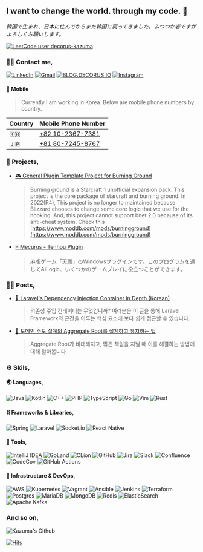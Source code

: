 ## **I want to change the world. through my code.** 🚀
 
_韓国で生まれ、日本に住んでからまた韓国に戻ってきました。ふつつか者ですがよろしくお願いします。_

[![LeetCode user decorus-kazuma](https://img.shields.io/badge/dynamic/json?style=for-the-badge&labelColor=black&color=%23ffa116&label=Solved&query=solvedOverTotal&url=https%3A%2F%2Fleetcode-badge.vercel.app%2Fapi%2Fusers%2Fdecorus-kazuma&logo=leetcode&logoColor=yellow)](https://leetcode.com/decorus-kazuma/)

### 💁‍♂️ Contact me,
[![LinkedIn](https://img.shields.io/badge/linkedin-%230077B5.svg?style=for-the-badge&logo=linkedin&logoColor=white)](https://www.linkedin.com/in/decorus-kazuma) [![Gmail](https://img.shields.io/badge/Gmail-D14836?style=for-the-badge&logo=gmail&logoColor=white)](mailto:brightdelusion@gmail.com) [![BLOG.DECORUS.IO](https://img.shields.io/badge/Blog-blog.decorus.io-333333?logo=Bloglovin&style=for-the-badge)](https://blog.decorus.io) [![Instagram](https://img.shields.io/badge/Instagram-%23E4405F.svg?style=for-the-badge&logo=Instagram&logoColor=white)](https://www.instagram.com/kazuma.hwajin/)

#### 📱 Mobile

> Currently I am working in Korea. Below are mobile phone numbers by country.

| Country | Mobile Phone Number |
|----|---------------|
| 🇰🇷 | [+82 10-2367-7381](tel:+82102367381) |
| 🇯🇵 | [+81 80-7245-8767](tel:+818072458767) |

### 📱 Projects,

- [🎮 General Plugin Template Project for Burning Ground](https://github.com/decorus-kazuma/gptp-burningground)
  > Burning ground is a Starcraft 1 unofficial expansion pack. This project is the core package of starcraft and burning ground. In 2022(R4), This project is no longer to maintained because Blizzard chooses to change some core logic that we use for the hooking. And, this project cannot support bnet 2.0 because of its anti-cheat system. Check this [https://www.moddb.com/mods/burningground](https://www.moddb.com/mods/burningground)
- [🀄️ Mecurus - Tenhou Plugin](https://github.com/decorus-kazuma/mecurus)
  > 麻雀ゲーム「天鳳」のWindowsプラグインです。このプログラムを通じてAILogic、いくつかのゲームプレイに役立つことができます。

### ✍🏻 Posts,

- [🧐 Laravel's Dependency Injection Container in Depth (Korean)](https://blog.decorus.io/php/2018/07/04/laravel-dependency-injection-container.html)
  > 의존성 주입 컨테이너는 무엇입니까? 여러분은 이 글을 통해 Laravel Framework의 근간을 이루는 핵심 요소에 보다 쉽게 접근할 수 있습니다.
- [🧐 도메인 주도 설계의 Aggregate Root를 설계하고 유지하는 법](https://blog.decorus.io/engineering/domain%20driven%20design/2022/05/06/design-and-management-of-aggregate-root-ddd.html)
  > Aggregate Root가 비대해지고, 많은 책임을 지닐 때 이를 해결하는 방법에 대해 알아봅니다.

### ⚙️ Skils,

#### 🌏 Languages,

![Java](https://img.shields.io/badge/java-%23ED8B00.svg?style=for-the-badge&logo=java&logoColor=white) ![Kotlin](https://img.shields.io/badge/kotlin-%230095D5.svg?style=for-the-badge&logo=kotlin&logoColor=white) ![C++](https://img.shields.io/badge/c++-%2300599C.svg?style=for-the-badge&logo=c%2B%2B&logoColor=white) ![PHP](https://img.shields.io/badge/php-%23777BB4.svg?style=for-the-badge&logo=php&logoColor=white) ![TypeScript](https://img.shields.io/badge/typescript-%23007ACC.svg?style=for-the-badge&logo=typescript&logoColor=white) ![Go](https://img.shields.io/badge/go-%2300ADD8.svg?style=for-the-badge&logo=go&logoColor=white) ![Vim](https://img.shields.io/badge/VIM-%2311AB00.svg?style=for-the-badge&logo=vim&logoColor=white) ![Rust](https://img.shields.io/badge/rust-%23000000.svg?style=for-the-badge&logo=rust&logoColor=white)

#### ⛓ Frameworks & Libraries,
![Spring](https://img.shields.io/badge/spring-%236DB33F.svg?style=for-the-badge&logo=spring&logoColor=white) ![Laravel](https://img.shields.io/badge/laravel-%23FF2D20.svg?style=for-the-badge&logo=laravel&logoColor=white) ![Socket.io](https://img.shields.io/badge/Socket.io-black?style=for-the-badge&logo=socket.io&badgeColor=010101) ![React Native](https://img.shields.io/badge/react_native-%2320232a.svg?style=for-the-badge&logo=react&logoColor=%2361DAFB) 

#### 🧰 Tools,

![IntelliJ IDEA](https://img.shields.io/badge/IntelliJIDEA-000000.svg?style=for-the-badge&logo=intellij-idea&logoColor=white) ![GoLand](https://img.shields.io/badge/GoLand-0f0f0f?&style=for-the-badge&logo=goland&logoColor=white) ![CLion](https://img.shields.io/badge/CLion-black?style=for-the-badge&logo=clion&logoColor=white) ![GitHub](https://img.shields.io/badge/github-%23121011.svg?style=for-the-badge&logo=github&logoColor=white) ![Jira](https://img.shields.io/badge/jira-%230A0FFF.svg?style=for-the-badge&logo=jira&logoColor=white) ![Slack](https://img.shields.io/badge/Slack-4A154B?style=for-the-badge&logo=slack&logoColor=white) ![Confluence](https://img.shields.io/badge/confluence-%23172BF4.svg?style=for-the-badge&logo=confluence&logoColor=white) ![CodeCov](https://img.shields.io/badge/codecov-%23ff0077.svg?style=for-the-badge&logo=codecov&logoColor=white) ![GitHub Actions](https://img.shields.io/badge/github%20actions-%232671E5.svg?style=for-the-badge&logo=githubactions&logoColor=white)

#### 💾 Infrastructure & DevOps,

![AWS](https://img.shields.io/badge/AWS-%23FF9900.svg?style=for-the-badge&logo=amazon-aws&logoColor=white) ![Kubernetes](https://img.shields.io/badge/kubernetes-%23326ce5.svg?style=for-the-badge&logo=kubernetes&logoColor=white) ![Vagrant](https://img.shields.io/badge/vagrant-%231563FF.svg?style=for-the-badge&logo=vagrant&logoColor=white) ![Ansible](https://img.shields.io/badge/ansible-%231A1918.svg?style=for-the-badge&logo=ansible&logoColor=white) ![Jenkins](https://img.shields.io/badge/jenkins-%232C5263.svg?style=for-the-badge&logo=jenkins&logoColor=white) ![Terraform](https://img.shields.io/badge/terraform-%235835CC.svg?style=for-the-badge&logo=terraform&logoColor=white) ![Postgres](https://img.shields.io/badge/postgres-%23316192.svg?style=for-the-badge&logo=postgresql&logoColor=white) ![MariaDB](https://img.shields.io/badge/MariaDB-003545?style=for-the-badge&logo=mariadb&logoColor=white) ![MongoDB](https://img.shields.io/badge/MongoDB-%234ea94b.svg?style=for-the-badge&logo=mongodb&logoColor=white) ![Redis](https://img.shields.io/badge/redis-%23DD0031.svg?style=for-the-badge&logo=redis&logoColor=white) ![ElasticSearch](https://img.shields.io/badge/-ElasticSearch-005571?style=for-the-badge&logo=elasticsearch) ![Apache Kafka](https://img.shields.io/badge/Apache%20Kafka-000?style=for-the-badge&logo=apachekafka)

### And so on,

![Kazuma's Github](https://github-readme-stats.vercel.app/api?username=decorus-kazuma&show_icons=true&theme=dracula&count_private=true)

[![Hits](https://hits.seeyoufarm.com/api/count/incr/badge.svg?url=https%3A%2F%2Fgithub.com%2Fdecorus-kazuma&count_bg=%23BE5207&title_bg=%234F4F4F&icon=&icon_color=%23E7E7E7&title=%F0%9F%8F%93&edge_flat=true)](https://hits.seeyoufarm.com)
